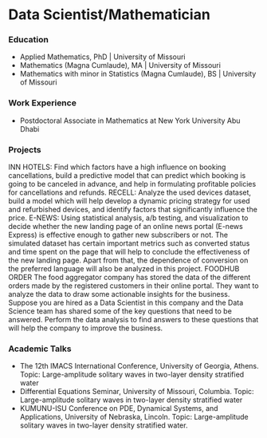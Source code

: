 # Data Scientist/Mathematician


### Education
- Applied Mathematics,          PhD | University of Missouri
- Mathematics (Magna Cumlaude), MA    | University of Missouri
- Mathematics with minor in Statistics (Magna Cumlaude), BS    | University of Missouri

### Work Experience
- Postdoctoral Associate in Mathematics at New York University Abu Dhabi
### Projects
INN HOTELS:
   Find which factors have a high influence on booking cancellations, build a predictive model that can predict which booking is going to be canceled in advance, and help in formulating profitable policies for cancellations and refunds.
RECELL:
   Analyze the used devices dataset, build a model which will help develop a dynamic pricing strategy for used and refurbished devices, and identify factors that significantly influence the price.
E-NEWS:
   Using statistical analysis, a/b testing, and visualization to decide whether the new landing page of an online news portal (E-news Express) is effective enough to gather new subscribers or not. The simulated dataset has certain important metrics such as converted status and time spent on the page that will help to conclude the effectiveness of the new landing page. Apart from that, the dependence of conversion on the preferred language will also be analyzed in this project.
FOODHUB ORDER
  The food aggregator company has stored the data of the different orders made by the registered customers in their online portal. They want to analyze the data to draw some actionable insights for the business. Suppose you are hired as a Data Scientist in this company and the Data Science team has shared some of the key questions that need to be answered. Perform the data analysis to find answers to these questions that will help the company to improve the business.
### Academic Talks
- The 12th IMACS International Conference, University of Georgia, Athens.
Topic: Large-amplitude solitary waves in two-layer density stratified water
- Differential Equations Seminar, University of Missouri, Columbia.
Topic: Large-amplitude solitary waves in two-layer density stratified water
- KUMUNU-ISU Conference on PDE, Dynamical Systems, and Applications, University of Nebraska, Lincoln.
Topic: Large-amplitude solitary waves in two-layer density stratified water.

